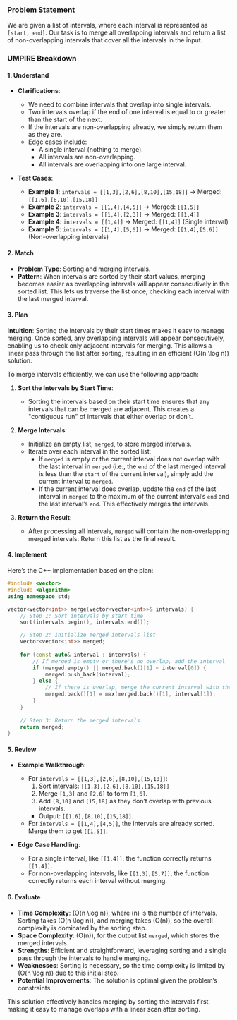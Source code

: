 ### Problem Statement

We are given a list of intervals, where each interval is represented as `[start, end]`. Our task is to merge all overlapping intervals and return a list of non-overlapping intervals that cover all the intervals in the input.

### UMPIRE Breakdown

#### **1. Understand**
- **Clarifications**:
  - We need to combine intervals that overlap into single intervals.
  - Two intervals overlap if the end of one interval is equal to or greater than the start of the next.
  - If the intervals are non-overlapping already, we simply return them as they are.
  - Edge cases include:
    - A single interval (nothing to merge).
    - All intervals are non-overlapping.
    - All intervals are overlapping into one large interval.

- **Test Cases**:
  - **Example 1**: `intervals = [[1,3],[2,6],[8,10],[15,18]]` → Merged: `[[1,6],[8,10],[15,18]]`
  - **Example 2**: `intervals = [[1,4],[4,5]]` → Merged: `[[1,5]]`
  - **Example 3**: `intervals = [[1,4],[2,3]]` → Merged: `[[1,4]]`
  - **Example 4**: `intervals = [[1,4]]` → Merged: `[[1,4]]` (Single interval)
  - **Example 5**: `intervals = [[1,4],[5,6]]` → Merged: `[[1,4],[5,6]]` (Non-overlapping intervals)

#### **2. Match**
- **Problem Type**: Sorting and merging intervals.
- **Pattern**: When intervals are sorted by their start values, merging becomes easier as overlapping intervals will appear consecutively in the sorted list. This lets us traverse the list once, checking each interval with the last merged interval.

#### **3. Plan**

**Intuition**:
Sorting the intervals by their start times makes it easy to manage merging. Once sorted, any overlapping intervals will appear consecutively, enabling us to check only adjacent intervals for merging. This allows a linear pass through the list after sorting, resulting in an efficient \(O(n \log n)\) solution.

To merge intervals efficiently, we can use the following approach:

1. **Sort the Intervals by Start Time**:
   - Sorting the intervals based on their start time ensures that any intervals that can be merged are adjacent. This creates a "contiguous run" of intervals that either overlap or don’t.
   
2. **Merge Intervals**:
   - Initialize an empty list, `merged`, to store merged intervals.
   - Iterate over each interval in the sorted list:
     - If `merged` is empty or the current interval does not overlap with the last interval in `merged` (i.e., the `end` of the last merged interval is less than the `start` of the current interval), simply add the current interval to `merged`.
     - If the current interval does overlap, update the `end` of the last interval in `merged` to the maximum of the current interval’s `end` and the last interval’s `end`. This effectively merges the intervals.
   
3. **Return the Result**:
   - After processing all intervals, `merged` will contain the non-overlapping merged intervals. Return this list as the final result.


#### **4. Implement**

Here’s the C++ implementation based on the plan:

```cpp
#include <vector>
#include <algorithm>
using namespace std;

vector<vector<int>> merge(vector<vector<int>>& intervals) {
    // Step 1: Sort intervals by start time
    sort(intervals.begin(), intervals.end());

    // Step 2: Initialize merged intervals list
    vector<vector<int>> merged;
    
    for (const auto& interval : intervals) {
        // If merged is empty or there's no overlap, add the interval
        if (merged.empty() || merged.back()[1] < interval[0]) {
            merged.push_back(interval);
        } else {
            // If there is overlap, merge the current interval with the last interval
            merged.back()[1] = max(merged.back()[1], interval[1]);
        }
    }
    
    // Step 3: Return the merged intervals
    return merged;
}
```

#### **5. Review**
- **Example Walkthrough**:
  - For `intervals = [[1,3],[2,6],[8,10],[15,18]]`:
    1. Sort intervals: `[[1,3],[2,6],[8,10],[15,18]]`
    2. Merge `[1,3]` and `[2,6]` to form `[1,6]`.
    3. Add `[8,10]` and `[15,18]` as they don’t overlap with previous intervals.
    - Output: `[[1,6],[8,10],[15,18]]`.
  - For `intervals = [[1,4],[4,5]]`, the intervals are already sorted. Merge them to get `[[1,5]]`.

- **Edge Case Handling**:
  - For a single interval, like `[[1,4]]`, the function correctly returns `[[1,4]]`.
  - For non-overlapping intervals, like `[[1,3],[5,7]]`, the function correctly returns each interval without merging.

#### **6. Evaluate**
- **Time Complexity**: \(O(n \log n)\), where \(n\) is the number of intervals. Sorting takes \(O(n \log n)\), and merging takes \(O(n)\), so the overall complexity is dominated by the sorting step.
- **Space Complexity**: \(O(n)\), for the output list `merged`, which stores the merged intervals.
- **Strengths**: Efficient and straightforward, leveraging sorting and a single pass through the intervals to handle merging.
- **Weaknesses**: Sorting is necessary, so the time complexity is limited by \(O(n \log n)\) due to this initial step.
- **Potential Improvements**: The solution is optimal given the problem’s constraints.

This solution effectively handles merging by sorting the intervals first, making it easy to manage overlaps with a linear scan after sorting.